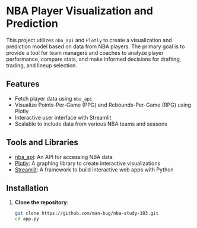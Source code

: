 # NBA Player Visualization and Prediction

This project utilizes `nba_api` and `Plotly` to create a visualization and prediction model based on data from NBA players. The primary goal is to provide a tool for team managers and coaches to analyze player performance, compare stats, and make informed decisions for drafting, trading, and lineup selection.

## Features

- Fetch player data using `nba_api`
- Visualize Points-Per-Game (PPG) and Rebounds-Per-Game (RPG) using Plotly
- Interactive user interface with Streamlit
- Scalable to include data from various NBA teams and seasons

## Tools and Libraries

- [nba_api](https://github.com/swar/nba_api): An API for accessing NBA data
- [Plotly](https://plotly.com/python/): A graphing library to create interactive visualizations
- [Streamlit](https://streamlit.io/): A framework to build interactive web apps with Python

## Installation

1. **Clone the repository**:
   ```sh
   git clone https://github.com/man-bug/nba-study-103.git
   cd app.py
